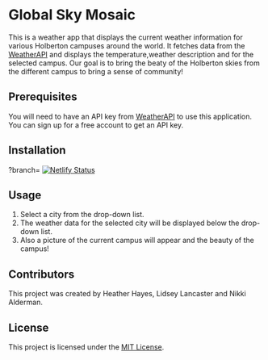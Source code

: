 # Global Sky Mosaic

This is a weather app that displays the current weather information for various Holberton campuses around the world. It fetches data from the [WeatherAPI](https://www.weatherapi.com/) and displays the temperature,weather description and for the selected campus. Our goal is to bring the beaty of the Holberton skies from the different campus to bring a sense of community!

## Prerequisites

You will need to have an API key from [WeatherAPI](https://www.weatherapi.com/) to use this application. You can sign up for a free account to get an API key.

## Installation
?branch= [![Netlify Status](https://api.netlify.com/api/v1/badges/8b5d4186-9950-4bec-8489-ebbc3ca10b48/deploy-status)](https://app.netlify.com/sites/global-sky-mosaic/deploys)


## Usage

1. Select a city from the drop-down list.
2. The weather data for the selected city will be displayed below the drop-down list.
3. Also a picture of the current campus will appear and the beauty of the campus!

## Contributors

This project was created by Heather Hayes, Lidsey Lancaster and Nikki Alderman.

## License

This project is licensed under the [MIT License](https://opensource.org/licenses/MIT).
